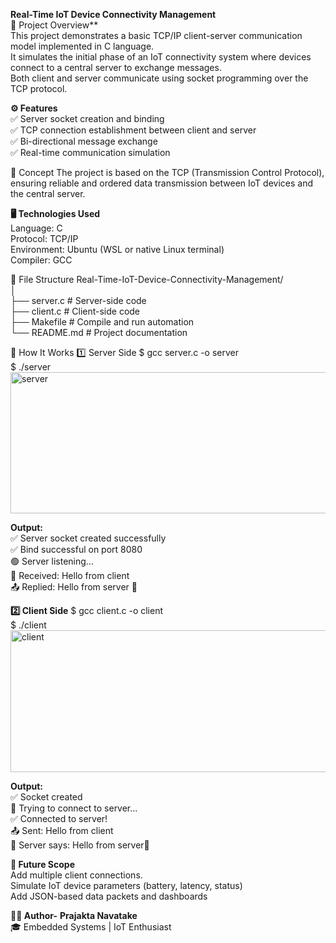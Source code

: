 **Real-Time IoT Device Connectivity Management** 
<br>
📘 Project Overview**
<br>
This project demonstrates a basic TCP/IP client-server communication model implemented in C language.
<br>
It simulates the initial phase of an IoT connectivity system where devices connect to a central server to exchange messages.
<br>
Both client and server communicate using socket programming over the TCP protocol.

**⚙️ Features**
<br>
✅ Server socket creation and binding
<br>
✅ TCP connection establishment between client and server
<br>
✅ Bi-directional message exchange
<br>
✅ Real-time communication simulation

🧠 Concept
The project is based on the TCP (Transmission Control Protocol), ensuring reliable and ordered data transmission between IoT devices and the central server.

**🖥️ Technologies Used**
<br>
Language: C
<br>
Protocol: TCP/IP
<br>
Environment: Ubuntu (WSL or native Linux terminal)
<br>
Compiler: GCC

📂 File Structure
Real-Time-IoT-Device-Connectivity-Management/
<br>
│
<br>
├── server.c      # Server-side code
<br>
├── client.c      # Client-side code
<br>
├── Makefile      # Compile and run automation
<br>
└── README.md     # Project documentation

🧩 How It Works
1️⃣ Server Side
$ gcc server.c -o server
<br>
$ ./server
<img width="1308" height="226" alt="server" src="https://github.com/user-attachments/assets/9437e176-d89a-4780-93ca-44c7be94dabc" />

**Output:**
<br>
✅ Server socket created successfully
<br>
✅ Bind successful on port 8080
<br>
🟢 Server listening...
<br>
📩 Received: Hello from client
<br>
📤 Replied: Hello from server 👋


**2️⃣ Client Side**
$ gcc client.c -o client
<br>
$ ./client
<img width="1331" height="227" alt="client" src="https://github.com/user-attachments/assets/f40978a2-ea6d-4acb-9a18-adae0242a3d9" />

**Output:**
<br>
✅ Socket created
<br>
🔄 Trying to connect to server...
<br>
✅ Connected to server!
<br>
📤 Sent: Hello from client
<br>
📩 Server says: Hello from server👋

**🚀 Future Scope**
<br>
Add multiple client connections.
<br>
Simulate IoT device parameters (battery, latency, status)
<br>
Add JSON-based data packets and dashboards


**🧑‍💻 Author-**
**Prajakta Navatake**
<br>
🎓 Embedded Systems | IoT Enthusiast

